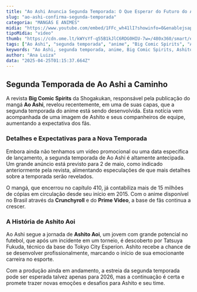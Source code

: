 ```yaml
---
title: "Ao Ashi Anuncia Segunda Temporada: O Que Esperar do Futuro do Anime"
slug: "ao-ashi-confirma-segunda-temporada"
categoria: "MANGÁS E ANIMES"
midia: "https://www.youtube.com/embed/1FFc_wh41lI?showinfo=0&enablejsapi=1"
tipoMidia: "video"
thumb: "https://cdn.ome.lt/kWYsYf-q55B1kJlC6RDG0HIU-7w=/480x360/smart/extras/conteudos/Design_sem_nome_-_2025-04-24T215426.379.png"
tags: ["Ao Ashi", "segunda temporada", "anime", "Big Comic Spirits", "Ashito Aoi", "futebol", "mangá", "Shogakukan", "Crunchyroll", "Prime Video"]
keywords: "Ao Ashi, segunda temporada, anime, Big Comic Spirits, Ashito Aoi, futebol, mangá, Shogakukan, Crunchyroll, Prime Video"
author: "Ana Luiza"
data: "2025-04-25T01:15:37.664Z"
---
```


## Segunda Temporada de Ao Ashi a Caminho

A revista **Big Comic Spirits** da Shogakukan, responsável pela publicação do mangá **Ao Ashi**, revelou recentemente, em uma de suas capas, que a segunda temporada do anime está sendo desenvolvida. Esta notícia vem acompanhada de uma imagem de Ashito e seus companheiros de equipe, aumentando a expectativa dos fãs.

### Detalhes e Expectativas para a Nova Temporada

Embora ainda não tenhamos um vídeo promocional ou uma data específica de lançamento, a segunda temporada de Ao Ashi é altamente antecipada. Um grande anúncio está previsto para 2 de maio, como indicado anteriormente pela revista, alimentando especulações de que mais detalhes sobre a temporada serão revelados.

O mangá, que encerrou no capítulo 410, já contabiliza mais de 15 milhões de cópias em circulação desde seu início em 2015. Com o anime disponível no Brasil através da **Crunchyroll** e do **Prime Video**, a base de fãs continua a crescer.

### A História de Ashito Aoi

Ao Ashi segue a jornada de **Ashito Aoi**, um jovem com grande potencial no futebol, que após um incidente em um torneio, é descoberto por Tatsuya Fukuda, técnico da base do Tokyo City Esperion. Ashito recebe a chance de se desenvolver profissionalmente, marcando o início de sua emocionante carreira no esporte.

Com a produção ainda em andamento, a estreia da segunda temporada pode ser esperada talvez apenas para 2026, mas a continuação é certa e promete trazer novas emoções e desafios para Ashito e seu time.